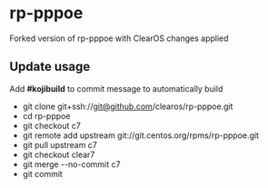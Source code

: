 # rp-pppoe

Forked version of rp-pppoe with ClearOS changes applied

## Update usage
  Add __#kojibuild__ to commit message to automatically build

* git clone git+ssh://git@github.com/clearos/rp-pppoe.git
* cd rp-pppoe
* git checkout c7
* git remote add upstream git://git.centos.org/rpms/rp-pppoe.git
* git pull upstream c7
* git checkout clear7
* git merge --no-commit c7
* git commit
